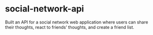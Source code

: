 # social-network-api
Built an API for a social network web application where users can share their thoughts, react to friends’ thoughts, and create a friend list. 
